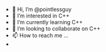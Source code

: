 - 👋 Hi, I’m @pointlessguy
- 👀 I’m interested in C++
- 🌱 I’m currently learning  C++
- 💞️ I’m looking to collaborate on C++
- 📫 How to reach me ...
- 

<!---
pointlessguy/pointlessguy is a ✨ special ✨ repository because its `README.md` (this file) appears on your GitHub profile.
You can click the Preview link to take a look at your changes.
--->
